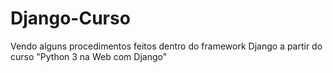 # Django-Curso

Vendo alguns procedimentos feitos dentro do framework Django a partir do curso "Python 3 na Web com Django"
